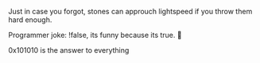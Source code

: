 Just in case you forgot, stones can approuch lightspeed if you throw them hard enough.

Programmer joke: !false, its funny because its true. 🥁

0x101010 is the answer to everything

